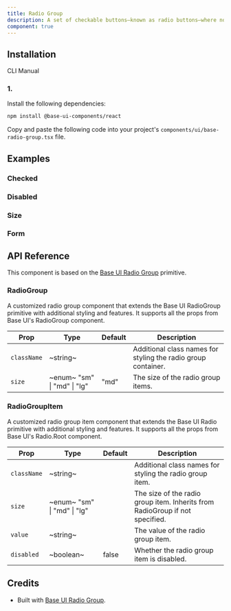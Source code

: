 ```yaml
---
title: Radio Group
description: A set of checkable buttons—known as radio buttons—where no more than one of the buttons can be checked at a time.
component: true
---
```


## Installation

  CLI
  Manual

### 1. 
Install the following dependencies:

```bash
npm install @base-ui-components/react
```

Copy and paste the following code into your project's `components/ui/base-radio-group.tsx` file.

## Examples

### Checked

### Disabled

### Size

### Form

## API Reference

This component is based on the [Base UI Radio Group](https://base-ui.com/react/components/radio-group) primitive.

### RadioGroup

A customized radio group component that extends the Base UI RadioGroup primitive with additional styling and features. It supports all the props from Base UI's RadioGroup component.

| **Prop**    | **Type**                                                 | **Default** | **Description**                                               |
| ----------- | -------------------------------------------------------- | ----------- | ------------------------------------------------------------- |
| `className` | ~string~                                                 |        | Additional class names for styling the radio group container. |
| `size`      | ~enum~  "sm" \| "md" \| "lg"  | "md"        | The size of the radio group items.                            |

### RadioGroupItem

A customized radio group item component that extends the Base UI Radio primitive with additional styling and features. It supports all the props from Base UI's Radio.Root component.

| **Prop**    | **Type**                                                 | **Default** | **Description**                                                              |
| ----------- | -------------------------------------------------------- | ----------- | ---------------------------------------------------------------------------- |
| `className` | ~string~                                                 |        | Additional class names for styling the radio group item.                     |
| `size`      | ~enum~  "sm" \| "md" \| "lg"  |        | The size of the radio group item. Inherits from RadioGroup if not specified. |
| `value`     | ~string~                                                 |        | The value of the radio group item.                                           |
| `disabled`  | ~boolean~                                                | false       | Whether the radio group item is disabled.                                    |

## Credits

- Built with [Base UI Radio Group](https://base-ui.com/react/components/radio-group).